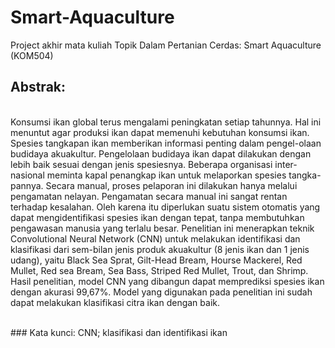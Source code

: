 # Smart-Aquaculture
Project akhir mata kuliah Topik Dalam Pertanian Cerdas: Smart Aquaculture (KOM504)

## Abstrak: 
<br>Konsumsi ikan global terus mengalami peningkatan setiap tahunnya. Hal ini menuntut agar produksi ikan dapat memenuhi kebutuhan konsumsi ikan. Spesies tangkapan ikan memberikan informasi penting dalam pengel-olaan budidaya akuakultur. Pengelolaan budidaya ikan dapat dilakukan dengan lebih baik sesuai dengan jenis spesiesnya. Beberapa organisasi inter-nasional meminta kapal penangkap ikan untuk melaporkan spesies tangka-pannya. Secara manual, proses pelaporan ini dilakukan hanya melalui pengamatan nelayan. Pengamatan secara manual ini sangat rentan terhadap kesalahan. Oleh karena itu diperlukan suatu sistem otomatis yang dapat mengidentifikasi spesies ikan dengan tepat, tanpa membutuhkan pengawasan manusia yang terlalu besar. Penelitian ini menerapkan teknik Convolutional Neural Network (CNN) untuk melakukan identifikasi dan klasifikasi dari sem-bilan jenis produk akuakultur (8 jenis ikan dan 1 jenis udang), yaitu Black Sea Sprat, Gilt-Head Bream, Hourse Mackerel, Red Mullet, Red sea Bream, Sea Bass, Striped Red Mullet, Trout, dan Shrimp. Hasil penelitian, model CNN yang dibangun dapat memprediksi spesies ikan dengan akurasi 99,67%. Model yang digunakan pada penelitian ini sudah dapat melakukan klasifikasi citra ikan dengan baik.

<br> ### Kata kunci: CNN; klasifikasi dan identifikasi ikan
